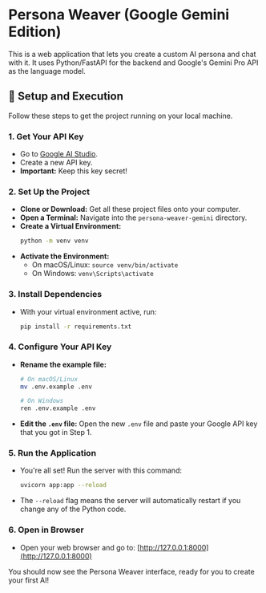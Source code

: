 # Persona Weaver (Google Gemini Edition)

This is a web application that lets you create a custom AI persona and chat with it. It uses Python/FastAPI for the backend and Google's Gemini Pro API as the language model.

## 🚀 Setup and Execution

Follow these steps to get the project running on your local machine.

### 1. Get Your API Key

- Go to [Google AI Studio](https://aistudio.google.com/app/apikey).
- Create a new API key.
- **Important:** Keep this key secret!

### 2. Set Up the Project

- **Clone or Download:** Get all these project files onto your computer.
- **Open a Terminal:** Navigate into the `persona-weaver-gemini` directory.
- **Create a Virtual Environment:**
  ```bash
  python -m venv venv
  ```
- **Activate the Environment:**
  - On macOS/Linux: `source venv/bin/activate`
  - On Windows: `venv\Scripts\activate`

### 3. Install Dependencies

- With your virtual environment active, run:
  ```bash
  pip install -r requirements.txt
  ```

### 4. Configure Your API Key

- **Rename the example file:**
  ```bash
  # On macOS/Linux
  mv .env.example .env

  # On Windows
  ren .env.example .env
  ```
- **Edit the `.env` file:** Open the new `.env` file and paste your Google API key that you got in Step 1.

### 5. Run the Application

- You're all set! Run the server with this command:
  ```bash
  uvicorn app:app --reload
  ```
- The `--reload` flag means the server will automatically restart if you change any of the Python code.

### 6. Open in Browser

- Open your web browser and go to:
  [http://127.0.0.1:8000](http://127.0.0.1:8000)

You should now see the Persona Weaver interface, ready for you to create your first AI!